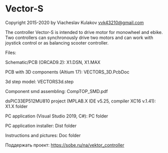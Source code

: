 # Vector-S

Copyright 2015-2020 by Viacheslav Kulakov       vvk43210@gmail.com   

The controller Vector-S is intended to drive motor for monowheel and ebike. Two controllers can synchronously drive two motors and can work with joystick control or as balancing scooter controller.

Files:

Schematic/PCB (ORCAD9.2):                 X1.DSN, X1.MAX

PCB with 3D components (Altium 17):       VECTORS_3D.PcbDoc

3d step model:                            VECTORS3d.step

Component smd assembling:                 CompTOP_SMD.pdf

dsPIC33EP512MU810 project (MPLAB.X IDE v5.25, compiler XC16 v.1.41): 
                                          X1.X folder
                                          
PC application (Visual Studio 2019, C#):  PC folder

PC application installer: Dist folder

Instructions and pictures:               Doc folder

Поддержать проект: https://sobe.ru/na/vektor_controller
